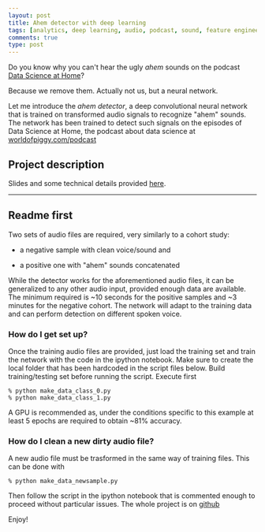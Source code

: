 ```yaml
---
layout: post
title: Ahem detector with deep learning  
tags: [analytics, deep learning, audio, podcast, sound, feature engineering]
comments: true
type: post
---
```


Do you know why you can't hear the ugly *ahem* sounds on the podcast [Data Science at Home](http://worldofpiggy.com/podcast)?

Because we remove them. 
Actually not us, but a neural network.

Let me introduce the *ahem detector*, a deep convolutional neural network that is trained on transformed audio 
signals to recognize "ahem" sounds.
The network has been trained to detect such signals on the episodes of Data Science at Home, the podcast about data science at 
[worldofpiggy.com/podcast](http://worldofpiggy.com/podcast) 


## Project description

Slides and some technical details provided [here](https://docs.google.com/presentation/d/1QXQEOiAMj0uF2_Gafr2bn-kMniUJAIM1PLTFm1mUops/edit?usp=sharing).

---

## Readme first 
Two sets of audio files are required, very similarly to a cohort study:

- a negative sample with clean voice/sound and 

- a positive one with "ahem" sounds concatenated

While the detector works for the aforementioned audio files, it can be generalized to any other audio input, provided enough data 
are available. The minimum required is ~10 seconds for the positive samples and ~3 minutes for the negative cohort. 
The network will adapt to the training data and can perform detection on different spoken voice.


### How do I get set up? ###
Once the training audio files are provided, just load the training set and train the network with the code in the ipython notebook.
Make sure to create the local folder that has been hardcoded in the script files below.
Build training/testing set before running the script. 
Execute first 

    % python make_data_class_0.py
    % python make_data_class_1.py

A GPU is recommended as, under the conditions specific to this example at least 5 epochs are required to obtain ~81% accuracy.


### How do I clean a new dirty audio file?
A new audio file must be trasformed in the same way of training files.
This can be done with

    % python make_data_newsample.py
    
Then follow the script in the ipython notebook that is commented enough to proceed without particular issues.
The whole project is on [github](https://github.com/worldofpiggy/deeplearning-ahem-detector)



Enjoy!
